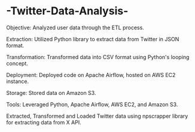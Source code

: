 # -Twitter-Data-Analysis-

Objective: Analyzed user data through the ETL process.

Extraction: Utilized Python library to extract data from Twitter in JSON format.

Transformation: Transformed data into CSV format using Python's looping concept.

Deployment: Deployed code on Apache Airflow, hosted on AWS EC2 instance.

Storage: Stored data on Amazon S3.

Tools: Leveraged Python, Apache Airflow, AWS EC2, and Amazon S3.

Extracted, Transformed and Loaded Twitter data using npscrapper library for extracting data from X API.
